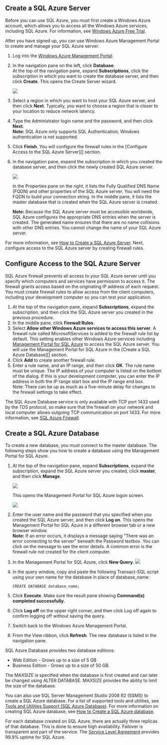 ## <a name="create-sql"> </a>Create a SQL Azure Server

Before you can use SQL Azure, you must first create a Windows Azure
account, which allows you to access all the Windows Azure services,
including SQL Azure. For information, see [Windows Azure Free Trial][].

After you have signed up, you can use Windows Azure Management Portal to
create and manage your SQL Azure server.

1.  Log into the [Windows Azure Management Portal][].
2.  In the navigation pane on the left, click **Database**.   
    At the top of the navigation pane, expand **Subscriptions**, click
    the subscription in which you want to create the database server,
    and then click **Create**. This opens the Create Server wizard.

    ![][0]

3.  Select a region in which you want to host your SQL Azure server, and
    then click **Next**. Typically, you want to choose a region that is
    closer to your location to reduce network latency.
4.  Type the Administrator login name and the password, and then click
    **Next**.  
    **Note:** SQL Azure only supports SQL Authentication; Windows
    authentication is not supported.
5.  Click **Finish**. You will configure the firewall rules in the
    [Configure Access to the SQL Azure Server][] section.
6.  In the navigation pane, expand the subscription in which you created
    the database server, and then click the newly created SQL Azure
    server.

    ![][1]

    In the Properties pane on the right, it lists the Fully Qualified
    DNS Name (FQDN) and other properties of the SQL Azure server. You
    will need the FQDN to build your connection string. In the middle
    pane, it lists the master database that is created when the SQL
    Azure server is created.

    **Note:** Because the SQL Azure server must be accessible worldwide,
    SQL Azure configures the appropriate DNS entries when the server is
    created. The generated name ensures that there are no name
    collisions with other DNS entries. You cannot change the name of
    your SQL Azure server.

For more information, see [How to Create a SQL Azure Server][]. Next,
configure access to the SQL Azure server by creating firewall rules.

## <a name="config-access"> </a>Configure Access to the SQL Azure Server

SQL Azure firewall prevents all access to your SQL Azure server until
you specify which computers and services have permission to access it.
The firewall grants access based on the originating IP address of each
request. You must create firewall rules to allow access from the client
computers, including your development computer so you can test your
application.

1.  At the top of the navigation pane, expand **Subscriptions**, expand
    the subscription, and then click the SQL Azure server you created in
    the previous procedure.
2.  In the middle pane, click **Firewall Rules**.
3.  Select **Allow other Windows Azure services to access this server**.
    A firewall rule called MicrosoftServices is added to the firewall
    rule list by default. This setting enables other Windows Azure
    services including [Management Portal for SQL Azure][] to access the
    SQL Azure server. You will use the Management Portal for SQL Azure
    in the [Create a SQL Azure Database][] section.
4.  Click **Add** to create another firewall rule.
5.  Enter a rule name, and an IP range, and then click **OK**. The rule
    name must be unique. The IP address of your computer is listed on
    the bottom of the dialog. If this is your development computer, you
    can enter the IP address in both the IP range start box and the IP
    range end box.  
    Note: There can be up as much as a five-minute delay for changes to
    the firewall settings to take effect.

The SQL Azure Database service is only available with TCP port 1433 used
by the TDS protocol, so make sure that the firewall on your network and
local computer allows outgoing TCP communication on port 1433. For more
information, see [SQL Azure Firewall][].

## <a name="create-db"> </a>Create a SQL Azure Database

To create a new database, you must connect to the master database. The
following steps show you how to create a database using the Management
Portal for SQL Azure.

1.  At the top of the navigation pane, expand **Subscriptions**, expand
    the subscription, expand the SQL Azure server you created, click
    **master**, and then click **Manage**.

    ![][2]

    This opens the Management Portal for SQL Azure logon screen.

    ![][3]

2.  Enter the user name and the password that you specified when you
    created the SQL Azure server, and then click **Log on**. This opens
    the Management Portal for SQL Azure in a different browser tab or a
    new browser window.  
    **Note:** If an error occurs, it displays a message saying "There
    was an error connecting to the server" beneath the Password textbox.
    You can click on the message to see the error details. A common
    error is the firewall rule not created for the client computer.
3.  In the Management Portal for SQL Azure, click **New Query**. ![][4]
4.  In the query window, copy and paste the following Transact-SQL
    script using your own name for the database in place of
    database\_name:

        CREATE DATABASE database_name;

5.  Click **Execute**. Make sure the result pane showing **Command(s)
    completed successfully.**
6.  Click **Log off** on the upper right corner, and then click Log off
    again to confirm logging off without saving the query.
7.  Switch back to the Windows Azure Management Portal.
8.  From the View ribbon, click **Refresh**. The new database is listed
    in the navigation pane.

SQL Azure Database provides two database editions:

-   Web Edition - Grows up to a size of 5 GB
-   Business Edition - Grows up to a size of 50 GB.

The MAXSIZE is specified when the database is first created and can
later be changed using ALTER DATABASE. MAXSIZE provides the ability to
limit the size of the database.

You can also use SQL Server Management Studio 2008 R2 (SSMS) to create a
SQL Azure database. For a list of supported tools and utilities, see
[Tools and Utilities Support (SQL Azure Database)][]. For more
information on creating SQL Azure database, see [How to Create a SQL
Azure database][].

For each database created on SQL Azure, there are actually three
replicas of that database. This is done to ensure high availability.
Failover is transparent and part of the service. The [Service Level
Agreement][] provides 99.9% uptime for SQL Azure.

[Windows Azure Free Trial]: {localLink:2187} "Free Trial"
  [Windows Azure Management Portal]: http://windows.azure.com
  [0]: ../../DevCenter/dotNet/Media/sql-01.png
  [1]: ../../DevCenter/dotNet/Media/sql-02.png
  [How to Create a SQL Azure Server]: http://social.technet.microsoft.com/wiki/contents/articles/how-to-create-a-sql-azure-server.aspx
  [Management Portal for SQL Azure]: http://msdn.microsoft.com/en-us/library/windowsazure/gg442309.aspx
  [SQL Azure Firewall]: http://social.technet.microsoft.com/wiki/contents/articles/sql-azure-firewall.aspx
  [2]: ../../DevCenter/dotNet/Media/sql-03.png
  [3]: ../../DevCenter/dotNet/Media/sql-04.png
  [4]: ../../DevCenter/dotNet/Media/sql-05.png
  [Tools and Utilities Support (SQL Azure Database)]: http://msdn.microsoft.com/en-us/library/windowsazure/ee621784.aspx
  [How to Create a SQL Azure database]: http://social.technet.microsoft.com/wiki/contents/articles/how-to-create-a-sql-azure-database.aspx
  [Service Level Agreement]: {localLink:1132} "SLA"
  [How to Create a SQL Azure database]: http://social.technet.microsoft.com/wiki/contents/articles/how-to-create-a-sql-azure-database.aspx